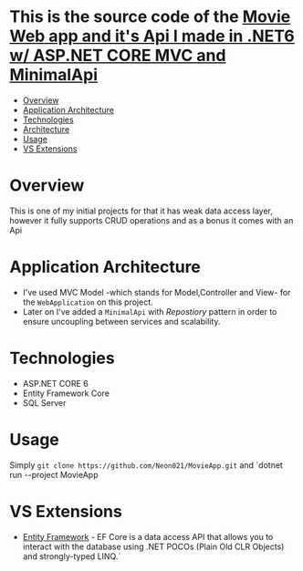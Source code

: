 # This is the source code of the [Movie Web app and it's Api I made in .NET6 w/ ASP.NET CORE MVC and MinimalApi](https://github.com/Neon021/MovieApp)


- [Overview](#overview)
- [Application Architecture](#application-architecture)
- [Technologies](#technologies)
- [Architecture](#architecture)
- [Usage](#usage)
- [VS Extensions](#vscode-extensions)

# Overview

<p>This is one of my initial projects for that it has weak data access layer, however it fully supports CRUD operations and as a bonus it comes with an Api</p>

# Application Architecture
- I've used MVC Model -which stands for Model,Controller and View- for the <code>WebApplication</code> on this project.
- Later on I've added a <code>MinimalApi</code> with *Repostiory* pattern in order to ensure uncoupling between services and scalability.

# Technologies
- ASP.NET CORE 6
- Entity Framework Core
- SQL Server

# Usage
Simply `git clone https://github.com/Neon021/MovieApp.git` and `dotnet run --project MovieApp

# VS Extensions
- [Entity Framework](https://github.com/dotnet/ef6) - EF Core is a data access API that allows you to interact with the database using .NET POCOs (Plain Old CLR Objects) and strongly-typed LINQ.`
